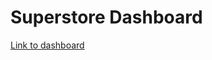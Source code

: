 # Superstore Dashboard
[Link to dashboard](https://public.tableau.com/app/profile/tongzhu011/viz/Superstore_Dashboard_16809111753670/Dashboard1)
